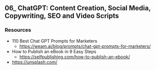 ## 06_ ChatGPT: Content Creation, Social Media, Copywriting, SEO and Video Scripts

### Resources
- 110 Best Chat GPT Prompts for Marketers
  - https://weam.ai/blog/prompts/chat-gpt-prompts-for-marketers/
- How to Publish an eBook in 9 Easy Steps
  - https://selfpublishing.com/how-to-publish-an-ebook/
- https://unsplash.com/